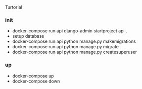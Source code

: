 Turtorial
### init
- docker-compose run api django-admin startproject api .
- setup database
- docker-compose run api python manage.py makemigrations
- docker-compose run api python manage.py migrate
- docker-compose run api python manage.py createsuperuser

### up
- docker-compose up
- docker-compose down